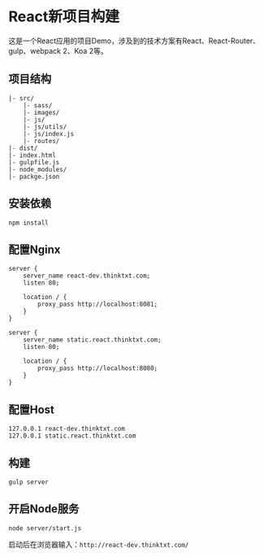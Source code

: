 # React新项目构建

这是一个React应用的项目Demo，涉及到的技术方案有React、React-Router、gulp、webpack 2、Koa 2等。

## 项目结构

```
|- src/
    |- sass/
    |- images/
    |- js/
    |- js/utils/
    |- js/index.js
    |- routes/
|- dist/
|- index.html
|- gulpfile.js
|- node_modules/
|- packge.json
```

## 安装依赖

```shell
npm install
```

## 配置Nginx

```nginx
server {
	server_name react-dev.thinktxt.com;
	listen 80;

	location / {
		proxy_pass http://localhost:8081;
	}
}

server {
	server_name static.react.thinktxt.com;
	listen 80;

	location / {
		proxy_pass http://localhost:8080;
	}
}
```

## 配置Host

```
127.0.0.1 react-dev.thinktxt.com
127.0.0.1 static.react.thinktxt.com
```

## 构建

```shell
gulp server
```

## 开启Node服务

```shell
node server/start.js
```

启动后在浏览器输入：`http://react-dev.thinktxt.com/`
